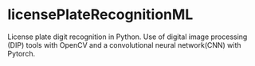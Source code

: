 # licensePlateRecognitionML
License plate digit recognition in Python.
Use of digital image processing (DIP) tools with OpenCV
and a convolutional neural network(CNN) with Pytorch.
